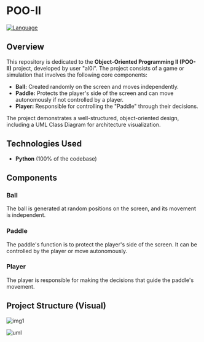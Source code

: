 # POO-II

[![Language](https://img.shields.io/badge/language-Python-blue)](https://www.python.org/)

## Overview

This repository is dedicated to the **Object-Oriented Programming II (POO-II)** project, developed by user "al0i". The project consists of a game or simulation that involves the following core components:

* **Ball:** Created randomly on the screen and moves independently.
* **Paddle:** Protects the player's side of the screen and can move autonomously if not controlled by a player.
* **Player:** Responsible for controlling the "Paddle" through their decisions.

The project demonstrates a well-structured, object-oriented design, including a UML Class Diagram for architecture visualization.

## Technologies Used

* **Python** (100% of the codebase)

## Components

### Ball

The ball is generated at random positions on the screen, and its movement is independent.

### Paddle

The paddle's function is to protect the player's side of the screen. It can be controlled by the player or move autonomously.

### Player

The player is responsible for making the decisions that guide the paddle's movement.

## Project Structure (Visual)

![img1](https://github.com/user-attachments/assets/49aad5ed-a7fd-46c8-b4d6-d0cc71a5dded)

![uml](https://github.com/user-attachments/assets/2d30ed4e-0d3c-41cc-8617-4a71cb574369)
